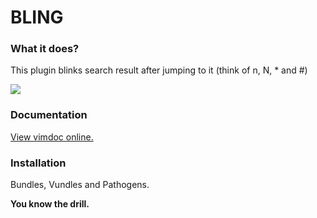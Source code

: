 # BLING

### What it does?
This plugin blinks search result after jumping to it (think of n, N, \* and #)

![][bling]

[bling]: http://i.imgur.com/AeVNh2K.gif

### Documentation

[View vimdoc online.](http://vim-doc.heroku.com/view?https://raw.github.com/ivyl/vim-bling/master/doc/bling.txt)

### Installation

Bundles, Vundles and Pathogens.

**You know the drill.**
